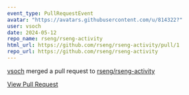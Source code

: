 ```yaml
---
event_type: PullRequestEvent
avatar: "https://avatars.githubusercontent.com/u/814322?"
user: vsoch
date: 2024-05-12
repo_name: rseng/rseng-activity
html_url: https://github.com/rseng/rseng-activity/pull/1
repo_url: https://github.com/rseng/rseng-activity
---
```


<a href='https://github.com/vsoch' target='_blank'>vsoch</a> merged a pull request to <a href='https://github.com/rseng/rseng-activity' target='_blank'>rseng/rseng-activity</a>

<a href='https://github.com/rseng/rseng-activity/pull/1' target='_blank'>View Pull Request</a>